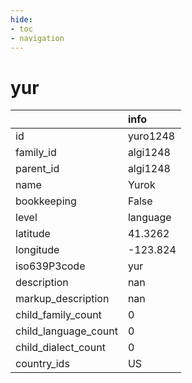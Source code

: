 ```yaml
---
hide:
- toc
- navigation
---
```

# yur
|                      | info     |
|:---------------------|:---------|
| id                   | yuro1248 |
| family_id            | algi1248 |
| parent_id            | algi1248 |
| name                 | Yurok    |
| bookkeeping          | False    |
| level                | language |
| latitude             | 41.3262  |
| longitude            | -123.824 |
| iso639P3code         | yur      |
| description          | nan      |
| markup_description   | nan      |
| child_family_count   | 0        |
| child_language_count | 0        |
| child_dialect_count  | 0        |
| country_ids          | US       |